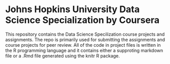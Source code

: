 # Johns Hopkins University Data Science Specialization by Coursera

This repository contains the Data Science Specilization course projects and assignments. The repo is primarily used for submitting the assignments and course projects for peer review. All of the code in project files is written in the R programming language and it contains either a supproting markdown file or a .Rmd file generated using the knitr R package.

